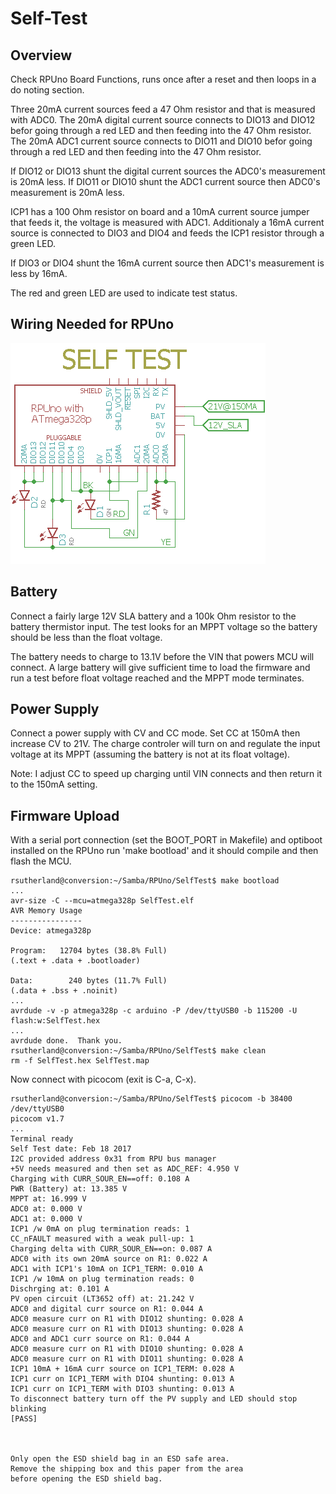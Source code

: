 # Self-Test

## Overview

Check RPUno Board Functions, runs once after a reset and then loops in a do noting section.

Three 20mA current sources feed a 47 Ohm resistor and that is measured with ADC0. The 20mA digital current source connects to DIO13 and DIO12 befor going through a red LED and then feeding into the 47 Ohm resistor. The 20mA ADC1 current source connects to DIO11 and DIO10 befor going through a red LED and then feeding into the 47 Ohm resistor. 

If DIO12 or DIO13 shunt the digital current sources the ADC0's measurement is 20mA less. If DIO11 or DIO10 shunt the ADC1 current source then ADC0's measurement is 20mA less. 

ICP1 has a 100 Ohm resistor on board and a 10mA current source jumper that feeds it, the voltage is measured with ADC1. Additionaly a 16mA current source is connected to DIO3 and DIO4 and feeds the ICP1 resistor through a green LED. 

If DIO3 or DIO4 shunt the 16mA current source then ADC1's measurement is less by 16mA.

The red and green LED are used to indicate test status.

## Wiring Needed for RPUno

![Wiring](./Setup/SelfTestWiring.png)

## Battery

Connect a fairly large 12V SLA battery and a 100k Ohm resistor to the battery thermistor input. The test looks for an MPPT voltage so the battery should be less than the float voltage. 

The battery needs to charge to 13.1V before the VIN that powers MCU will connect. A large battery will give sufficient time to load the firmware and run a test before float voltage reached and the MPPT mode terminates.

## Power Supply

Connect a power supply with CV and CC mode. Set CC at 150mA then increase CV to 21V. The charge controler will turn on and regulate the input voltage at its MPPT (assuming the battery is not at its float voltage). 

Note: I adjust CC to speed up charging until VIN connects and then return it to the 150mA setting.

## Firmware Upload

With a serial port connection (set the BOOT_PORT in Makefile) and optiboot installed on the RPUno run 'make bootload' and it should compile and then flash the MCU.

``` 
rsutherland@conversion:~/Samba/RPUno/SelfTest$ make bootload
...
avr-size -C --mcu=atmega328p SelfTest.elf
AVR Memory Usage
----------------
Device: atmega328p

Program:   12704 bytes (38.8% Full)
(.text + .data + .bootloader)

Data:        240 bytes (11.7% Full)
(.data + .bss + .noinit)
...
avrdude -v -p atmega328p -c arduino -P /dev/ttyUSB0 -b 115200 -U flash:w:SelfTest.hex
...
avrdude done.  Thank you.
rsutherland@conversion:~/Samba/RPUno/SelfTest$ make clean
rm -f SelfTest.hex SelfTest.map
``` 

Now connect with picocom (exit is C-a, C-x). 

``` 
rsutherland@conversion:~/Samba/RPUno/SelfTest$ picocom -b 38400 /dev/ttyUSB0
picocom v1.7
...
Terminal ready
Self Test date: Feb 18 2017
I2C provided address 0x31 from RPU bus manager
+5V needs measured and then set as ADC_REF: 4.950 V
Charging with CURR_SOUR_EN==off: 0.108 A
PWR (Battery) at: 13.385 V
MPPT at: 16.999 V
ADC0 at: 0.000 V
ADC1 at: 0.000 V
ICP1 /w 0mA on plug termination reads: 1
CC_nFAULT measured with a weak pull-up: 1
Charging delta with CURR_SOUR_EN==on: 0.087 A
ADC0 with its own 20mA source on R1: 0.022 A
ADC1 with ICP1's 10mA on ICP1_TERM: 0.010 A
ICP1 /w 10mA on plug termination reads: 0
Dischrging at: 0.101 A
PV open circuit (LT3652 off) at: 21.242 V
ADC0 and digital curr source on R1: 0.044 A
ADC0 measure curr on R1 with DIO12 shunting: 0.028 A
ADC0 measure curr on R1 with DIO13 shunting: 0.028 A
ADC0 and ADC1 curr source on R1: 0.044 A
ADC0 measure curr on R1 with DIO10 shunting: 0.028 A
ADC0 measure curr on R1 with DIO11 shunting: 0.028 A
ICP1 10mA + 16mA curr source on ICP1_TERM: 0.028 A
ICP1 curr on ICP1_TERM with DIO4 shunting: 0.013 A
ICP1 curr on ICP1_TERM with DIO3 shunting: 0.013 A
To disconnect battery turn off the PV supply and LED should stop blinking
[PASS]



Only open the ESD shield bag in an ESD safe area.
Remove the shipping box and this paper from the area
before opening the ESD shield bag.
``` 